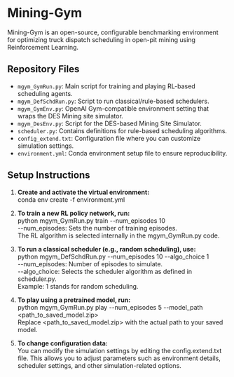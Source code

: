 # Mining-Gym
Mining-Gym is an open-source, configurable benchmarking environment for optimizing truck dispatch scheduling in open-pit mining using Reinforcement Learning.


## Repository Files

- `mgym_GymRun.py`: Main script for training and playing RL-based scheduling agents.
- `mgym_DefSchdRun.py`: Script to run classical/rule-based schedulers.
- `mgym_GymEnv.py`: OpenAI Gym-compatible environment setting that wraps the DES Mining site simulator.
- `mgym_DesEnv.py`: Script for the DES-based Mining Site Simulator.
- `scheduler.py`: Contains definitions for rule-based scheduling algorithms.
- `config_extend.txt`: Configuration file where you can customize simulation settings.
- `environment.yml`: Conda environment setup file to ensure reproducibility.
  
## Setup Instructions

1. **Create and activate the virtual environment:**  
conda env create -f environment.yml  

2. **To train a new RL policy network, run:**  
python mgym_GymRun.py train --num_episodes 10  
--num_episodes: Sets the number of training episodes.  
The RL algorithm is selected internally in the mgym_GymRun.py code.

3. **To run a classical scheduler (e.g., random scheduling), use:**  
python mgym_DefSchdRun.py --num_episodes 10 --algo_choice 1  
--num_episodes: Number of episodes to simulate.  
--algo_choice: Selects the scheduler algorithm as defined in scheduler.py.  
Example: 1 stands for random scheduling.

4. **To play using a pretrained model, run:**  
python mgym_GymRun.py play --num_episodes 5 --model_path <path_to_saved_model.zip>  
Replace <path_to_saved_model.zip> with the actual path to your saved model.

5. **To change configuration data:**  
You can modify the simulation settings by editing the config.extend.txt file. This allows you to adjust parameters such as environment details, scheduler settings, and other simulation-related options.


